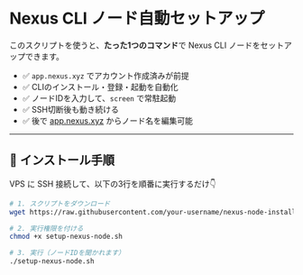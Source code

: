 # Nexus CLI ノード自動セットアップ

このスクリプトを使うと、**たった1つのコマンド**で Nexus CLI ノードをセットアップできます。

- ✅ `app.nexus.xyz` でアカウント作成済みが前提
- ✅ CLIのインストール・登録・起動を自動化
- ✅ ノードIDを入力して、`screen` で常駐起動
- ✅ SSH切断後も動き続ける
- ✅ 後で [app.nexus.xyz](https://app.nexus.xyz) からノード名を編集可能

---

## 🔧 インストール手順

VPS に SSH 接続して、以下の3行を順番に実行するだけ👇

```bash
# 1. スクリプトをダウンロード
wget https://raw.githubusercontent.com/your-username/nexus-node-installer-ja/main/setup-nexus-node.sh

# 2. 実行権限を付ける
chmod +x setup-nexus-node.sh

# 3. 実行（ノードIDを聞かれます）
./setup-nexus-node.sh